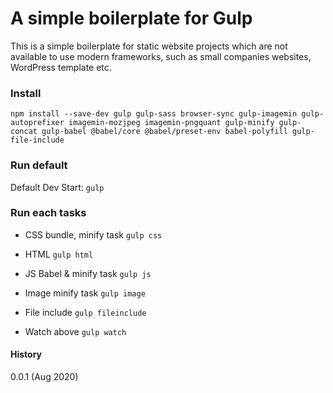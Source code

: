 # A simple boilerplate for Gulp

This is a simple boilerplate for static website projects which are not available to use modern frameworks, such as small companies websites, WordPress template etc.

### Install

`npm install --save-dev gulp gulp-sass browser-sync gulp-imagemin gulp-autoprefixer imagemin-mozjpeg imagemin-pngquant gulp-minify gulp-concat gulp-babel @babel/core @babel/preset-env babel-polyfill gulp-file-include`

### Run default

Default Dev Start: `gulp`

### Run each tasks

- CSS bundle, minify task `gulp css`

- HTML `gulp html`

- JS Babel & minify task `gulp js`

- Image minify task `gulp image`

- File include `gulp fileinclude`

- Watch above `gulp watch`

#### History

0.0.1 (Aug 2020)
